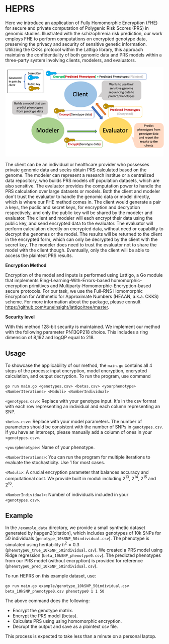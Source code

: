 # HEPRS

Here we introduce an application of Fully Homomorphic Encryption (FHE) for secure and private computation of Polygenic Risk Scores (PRS) in genomic studies. Illustrated with the schizophrenia risk prediction, our work employs FHE to perform computations on encrypted genotype data, preserving the privacy and security of sensitive genetic information. Utilizing the CKKs protocol within the Lattigo library, this approach maintains the confidentiality of both genomic data and PRS models within a three-party system involving clients, modelers, and evaluators. 

![text](fig1.png)

The client can be an individual or healthcare provider who possesses private genomic data and seeks obtain PRS calculated based on the genome. The modeler can represent a research institue or a centralized data repository, who builds PRS models off population datasets, which are also sensitive. The evaluator provides the computation power to handle the PRS calculation over large datasets or models. Both the client and modeler don't trust the evaluator to handle the genomic data or model directly, which is where our FHE method comes in. The client would generate a pair a keys, the puclic and secret keys, for encryption and decryption respectively, and only the public key will be shared by the modeler and evaluator. The client and modeler will each encrypt their data using the public key, and send encrypted data to the evaluator. The evaluator will perform calculation directly on encrypted data, without need or capability to decrypt the genomes or the model. The results will be returned to the client in the encrypted form, which can only be decrypted by the client with the secret key. The modeler does need to trust the evaluator not to share the model with the client though. Eventually, only the client will be able to access the plaintext PRS results.

**Encryption Method**

Encryption of the model and inputs is performed using Lattigo, a Go module that implements Ring-Learning-With-Errors-based homomorphic-encryption primitives and Multiparty-Homomorphic-Encryption-based secure protocols. For our task, we use the Full-RNS Homomorphic Encryption for Arithmetic for Approximate Numbers (HEAAN, a.k.a. CKKS) scheme. For more information about the package, please consult https://github.com/tuneinsight/lattigo/tree/master.

**Security level**

With this method 128-bit security is maintained. We implement our method with the following parameter PN13QP218 choice. This includes a ring dimension of 8,192 and logQP equal to 218.

## Usage

To showcase the applicability of our method, the `main.go` contains all 4 steps of the process: input encryption, model encryption, encrypted calculation, and output decryption. To run the program, use command

`go run main.go <genotypes.csv> <betas.csv> <yourphenotype> <NumberIterations> <Moduli> <NumberIndividual>`

`<genotypes.csv>`: Replace with your genotype input. It's in the csv format with each row representing an individual and each column representing an SNP.

`<betas.csv>`: Replace with your model parameters. The number of parameters should be consistent with the number of SNPs in `genotypes.csv`. If you have an intercept, please manually add a column of ones in your `<genotypes.csv>`.

`<yourphenotype>`: Name of your phenotype.

`<NumberIterations>`: You can run the program for multiple iterations to evaluate the stochasticity. Use 1 for most cases.

`<Moduli>`: A crucial encryption parameter that balances accuracy and computational cost. We provide built in moduli including $2^{13}$, $2^{14}$, $2^{15}$ and $2^{16}$.

`<NumberIndividual>`: Number of individuals included in your `<genotypes.csv>`.

## Example

In the `/example_data` directory, we provide a small synthetic dataset generated by hapgen2[citation], which includes genotypes of 10k SNPs for 50 individuals (`genotype_10kSNP_50individual.csv`). The phenotype is simulated using heritability $h^2 = 0.3$ (`phenotype0_true_10kSNP_50individual.csv`). We created a PRS model using Ridge regression (`beta_10kSNP_phenotype0.csv`). The predicted phenotypes from our PRS model (without encryption) is provided for reference (`phenotype0_pred_10kSNP_50individual.csv`).

To run HEPRS on this example dataset, use:

`go run main.go example/genotype_10kSNP_50individual.csv beta_10kSNP_phenotype0.csv phenotype0 1 1 50`

The above command does the following:

* Encrypt the genotype matrix.
* Encrypt the PRS model (betas).
* Calculate PRS using using homomorphic encryption.
* Decrupt the output and save as a plaintext csv file.

This process is expected to take less than a minute on a personal laptop.
 
